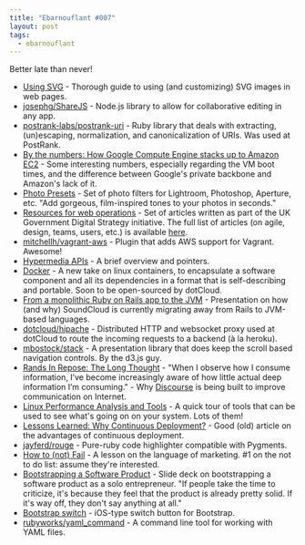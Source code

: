 ```yaml
---
title: "Ebarnouflant #007"
layout: post
tags:
  - ebarnouflant
---
```


Better late than never!

* [Using SVG](http://css-tricks.com/using-svg/) - Thorough guide to using (and customizing) SVG images in web pages.
* [josephg/ShareJS](https://github.com/josephg/ShareJS) - Node.js library to allow for collaborative editing in any app.
* [postrank-labs/postrank-uri](https://github.com/postrank-labs/postrank-uri) - Ruby library that deals with extracting, (un)escaping, normalization, and canonicalization of URIs. Was used at PostRank.
* [By the numbers: How Google Compute Engine stacks up to Amazon EC2](http://gigaom.com/2013/03/15/by-the-numbers-how-google-compute-engine-stacks-up-to-amazon-ec2/) - Some interesting numbers, especially regarding the VM boot times, and the difference between Google's private backbone and Amazon's lack of it.
* [Photo Presets](http://lite.ly/) - Set of photo filters for Lightroom, Photoshop, Aperture, etc. "Add gorgeous, film-inspired tones to your photos in seconds."
* [Resources for web operations](https://www.gov.uk/service-manual/web-ops) - Set of articles written as part of the UK Government Digital Strategy initiative. The full list of articles (on agile, design, teams, users, etc.) is available [here](https://www.gov.uk/service-manual/browse).
* [mitchellh/vagrant-aws](https://github.com/mitchellh/vagrant-aws) - Plugin that adds AWS support for Vagrant. Awesome!
* [Hypermedia APIs](https://coderwall.com/p/xvzu-g) - A brief overview and pointers.
* [Docker](http://dotcloud.github.com/docker/) - A new take on linux containers, to encapsulate a software component and all its dependencies in a format that is self-describing and portable. Soon to be open-sourced by dotCloud.
* [From a monolithic Ruby on Rails app to the JVM](http://www.slideshare.net/pcalcado/from-a-monolithic-ruby-on-rails-app-to-the-jvm) - Presentation on how (and why) SoundCloud is currently migrating away from Rails to JVM-based languages.
* [dotcloud/hipache](https://github.com/dotcloud/hipache) - Distributed HTTP and websocket proxy used at dotCloud to route the incoming requests to a backend (à la heroku).
* [mbostock/stack](https://github.com/mbostock/stack) - A presentation library that does keep the scroll based navigation controls. By the d3.js guy.
* [Rands In Repose: The Long Thought](http://www.randsinrepose.com/archives/2013/02/22/the_long_thought.html) - "When I observe how I consume information, I’ve become increasingly aware of how little actual deep information I’m consuming." - Why [Discourse](http://discourse.org) is being built to improve communication on Internet.
* [Linux Performance Analysis and Tools](http://joyent.com/blog/linux-performance-analysis-and-tools-brendan-gregg-s-talk-at-scale-11x) - A quick tour of tools that can be used to see what's going on on your system. Lots of them!
* [Lessons Learned: Why Continuous Deployment?](http://www.startuplessonslearned.com/2009/06/why-continuous-deployment.html) - Good (old) article on the advantages of continuous deployment.
* [jayferd/rouge](https://github.com/jayferd/rouge) - Pure-ruby code highlighter compatible with Pygments.
* [How to (not) Fail](http://www.slideshare.net/mweigel/how-to-not-fail-16647530) - A lesson on the language of marketing. #1 on the not to do list: assume they're interested.
* [Bootstrapping a Software Product](https://speakerdeck.com/garrettdimon/bootstrapping-a-software-product) - Slide deck on bootstrapping a software product as a solo entrepreneur. "If people take the time to criticize, it's because they feel that the product is already pretty solid. If it's way off, they don't say anything at all."
* [Bootstrap switch](http://www.larentis.eu/switch/) - iOS-type switch button for Bootstrap.
* [rubyworks/yaml_command](https://github.com/rubyworks/yaml_command) - A command line tool for working with YAML files.
